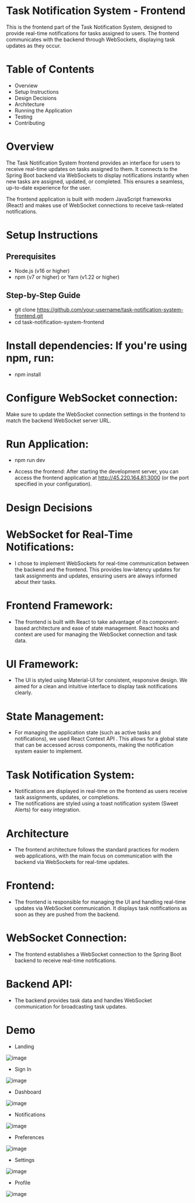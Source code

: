 # Task Notification System - Frontend

This is the frontend part of the Task Notification System, designed to provide real-time notifications for tasks assigned to users. 
The frontend communicates with the backend through WebSockets, displaying task updates as they occur.

# Table of Contents
* Overview
* Setup Instructions
* Design Decisions
* Architecture
* Running the Application
* Testing
* Contributing


# Overview

The Task Notification System frontend provides an interface for users to receive real-time updates on tasks assigned to them. 
It connects to the Spring Boot backend via WebSockets to display notifications instantly when new tasks are assigned, updated, or completed. This ensures a seamless, up-to-date experience for the user.

The frontend application is built with modern JavaScript frameworks (React) and makes use of WebSocket connections to receive task-related notifications.

# Setup Instructions

## Prerequisites

* Node.js (v16 or higher)
* npm (v7 or higher) or Yarn (v1.22 or higher)

## Step-by-Step Guide

*  git clone https://github.com/your-username/task-notification-system-frontend.git
* cd task-notification-system-frontend

# Install dependencies: If you're using npm, run:

* npm install

# Configure WebSocket connection:

Make sure to update the WebSocket connection settings in the frontend to match the backend WebSocket server URL. 

# Run Application:
* npm run dev

* Access the frontend: After starting the development server, you can access the frontend application at http://45.220.164.81:3000 (or the port specified in your configuration).

# Design Decisions

# WebSocket for Real-Time Notifications: 
* I chose to implement WebSockets for real-time communication between the backend and the frontend. This provides low-latency updates for task assignments and updates, ensuring users are always informed about their tasks.

# Frontend Framework:
* The frontend is built with React  to take advantage of its component-based architecture and ease of state management. React hooks and context are used for managing the WebSocket connection and task data.

# UI Framework: 
* The UI is styled using Material-UI  for consistent, responsive design. We aimed for a clean and intuitive interface to display task notifications clearly.

# State Management: 

* For managing the application state (such as active tasks and notifications), we used React Context API . This allows for a global state that can be accessed across components, making the notification system easier to implement.

# Task Notification System:
* Notifications are displayed in real-time on the frontend as users receive task assignments, updates, or completions.
* The notifications are styled using a toast notification system (Sweet Alerts) for easy integration.

# Architecture
* The frontend architecture follows the standard practices for modern web applications, with the main focus on communication with the backend via WebSockets for real-time updates. 

# Frontend: 

* The frontend is responsible for managing the UI and handling real-time updates via WebSocket communication. It displays task notifications as soon as they are pushed from the backend.
# WebSocket Connection:

* The frontend establishes a WebSocket connection to the Spring Boot backend to receive real-time notifications.

# Backend API: 
* The backend provides task data and handles WebSocket communication for broadcasting task updates.

# Demo

* Landing

![image](https://github.com/user-attachments/assets/c979fdc8-a588-4e0b-89c9-b8cd6f233b6e)


* Sign In

![image](https://github.com/user-attachments/assets/20747eb2-8dcf-46a4-a447-3012144418ef)


* Dashboard

![image](https://github.com/user-attachments/assets/84ae4c8a-c4a6-44d1-a282-962368a4d001)


* Notifications

![image](https://github.com/user-attachments/assets/a8defc91-f262-45a8-9573-2409e9b9067a)


* Preferences

![image](https://github.com/user-attachments/assets/3c560e44-6fcf-46ba-9e81-50775f000f80)


* Settings

![image](https://github.com/user-attachments/assets/d0a0bbd2-8dc5-4b1b-8a8f-8c180c456a40)


* Profile

![image](https://github.com/user-attachments/assets/2822e007-8a21-4e30-914f-f6637de73ab3)


